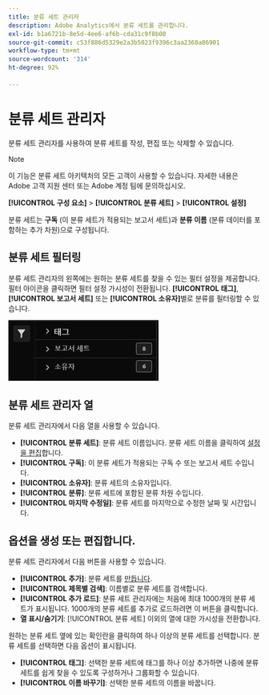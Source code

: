 ```yaml
---
title: 분류 세트 관리자
description: Adobe Analytics에서 분류 세트를 관리합니다.
exl-id: b1a6721b-8e5d-4ee6-af6b-cda31c9f8b00
source-git-commit: c53f886d5329e2a3b5023f9396c3aa2360a86901
workflow-type: tm+mt
source-wordcount: '314'
ht-degree: 92%

---
```


# 분류 세트 관리자

분류 세트 관리자를 사용하여 분류 세트를 작성, 편집 또는 삭제할 수 있습니다.

>[!NOTE]
>
>이 기능은 분류 세트 아키텍처의 모든 고객이 사용할 수 있습니다. 자세한 내용은 Adobe 고객 지원 센터 또는 Adobe 계정 팀에 문의하십시오.

**[!UICONTROL 구성 요소]** > **[!UICONTROL 분류 세트]** > **[!UICONTROL 설정]**

분류 세트는 **구독** (이 분류 세트가 적용되는 보고서 세트)과 **분류 이름** (분류 데이터를 포함하는 추가 차원)으로 구성됩니다.

## 분류 세트 필터링

분류 세트 관리자의 왼쪽에는 원하는 분류 세트를 찾을 수 있는 필터 설정을 제공합니다. 필터 아이콘을 클릭하면 필터 설정 가시성이 전환됩니다. **[!UICONTROL 태그]**, **[!UICONTROL 보고서 세트]** 또는 **[!UICONTROL 소유자]**&#x200B;별로 분류를 필터링할 수 있습니다.

![분류 세트 필터링](../assets/classification-set-filters.png)

## 분류 세트 관리자 열

분류 세트 관리자에서 다음 열을 사용할 수 있습니다.

* **[!UICONTROL 분류 세트]**: 분류 세트 이름입니다. 분류 세트 이름을 클릭하여 [설정을 편집](settings.md)합니다.
* **[!UICONTROL 구독]**: 이 분류 세트가 적용되는 구독 수 또는 보고서 세트 수입니다.
* **[!UICONTROL 소유자]**: 분류 세트의 소유자입니다.
* **[!UICONTROL 분류]**: 분류 세트에 포함된 분류 차원 수입니다.
* **[!UICONTROL 마지막 수정일]**: 분류 세트를 마지막으로 수정한 날짜 및 시간입니다.

## 옵션을 생성 또는 편집합니다.

분류 세트 관리자에서 다음 버튼을 사용할 수 있습니다.

* **[!UICONTROL 추가]**: 분류 세트를 [만듭니다](create.md).
* **[!UICONTROL 제목별 검색]**: 이름별로 분류 세트를 검색합니다.
* **[!UICONTROL 추가 로드]**: 분류 세트 관리자에는 처음에 최대 1000개의 분류 세트가 표시됩니다. 1000개의 분류 세트를 추가로 로드하려면 이 버튼을 클릭합니다.
* **열 표시/숨기기**: [!UICONTROL 분류 세트] 이외의 열에 대한 가시성을 전환합니다.

원하는 분류 세트 옆에 있는 확인란을 클릭하여 하나 이상의 분류 세트를 선택합니다. 분류 세트를 선택하면 다음 옵션이 표시됩니다.

* **[!UICONTROL 태그]**: 선택한 분류 세트에 태그를 하나 이상 추가하면 나중에 분류 세트를 쉽게 찾을 수 있도록 구성하거나 그룹화할 수 있습니다.
* **[!UICONTROL 이름 바꾸기]**: 선택한 분류 세트의 이름을 바꿉니다.
